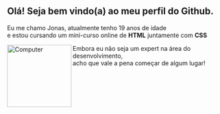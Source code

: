 <h2> Olá! Seja bem vindo(a) ao meu perfil do Github. </h2>

Eu me chamo Jonas, atualmente tenho 19 anos de idade <br>
e estou cursando um mini-curso online de <strong>HTML</strong>
juntamente com <strong>CSS</strong>

<img align="left" alt="Computer" src="https://media.giphy.com/media/juua9i2c2fA0AIp2iq/giphy.gif" width="150" height="145"/>

Embora eu não seja um expert na área do desenvolvimento, </br>
acho que vale a pena começar de algum lugar!
